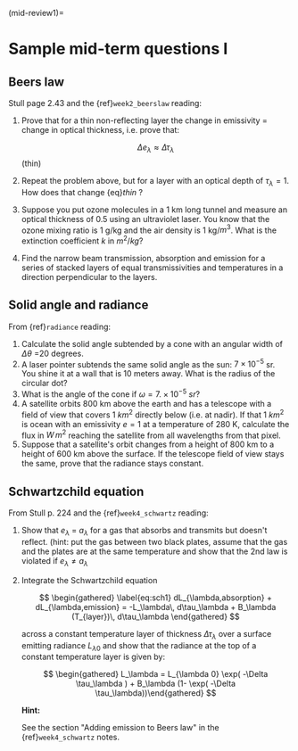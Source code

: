 (mid-review1)=
# Sample mid-term questions I

## Beers law

Stull page 2.43 and the {ref}`week2_beerslaw` reading:

1. Prove that for a thin non-reflecting layer the change in emissivity
   = change in optical thickness, i.e. prove that:

   $$
   \Delta e_\lambda \approx  \Delta \tau_\lambda
   $$ (thin)

2. Repeat the problem above, but for a layer with an optical depth of $\tau_\lambda=1$.
   How does that change {eq}$thin$ ?

3. Suppose you put ozone molecules in a 1 km long tunnel and measure an optical thickness of
   0.5 using an ultraviolet laser. You know that the ozone mixing ratio is 1 g/kg and the air
   density is 1 kg/$m^3$. What is the extinction coefficient $k$ in $m^2/kg$?

4. Find the narrow beam transmission, absorption and emission for a series of
   stacked layers of equal transmissivities and temperatures in a direction perpendicular to the layers.

## Solid angle and radiance

From {ref}`radiance` reading:

1. Calculate the solid angle subtended by a cone with an angular width of
   $\Delta \theta$ =20 degrees.
2. A laser pointer subtends the same solid angle as the sun: $7 \times 10^{-5}$ sr. You shine it at a wall that is 10 meters away. What is the radius of the circular dot?
3. What is the angle of the cone if $\omega = 7. \times 10^{-5}\ sr$?
4. A satellite orbits 800 km above the earth and has a telescope with a field of view
   that covers 1 $km^2$ directly below (i.e. at nadir). If that 1 $km^2$ is ocean with
   an emissivity $e=1$ at a temperature
   of 280 K, calculate the flux in $W\,m^2$ reaching the satellite from all wavelengths
   from that pixel.
5. Suppose that a satellite's orbit changes from a height of 800 km to a height of 600 km
   above the surface. If the telescope field of view stays the same, prove that
   the radiance stays constant.

## Schwartzchild equation

From Stull p. 224 and the {ref}`week4_schwartz` reading:

1. Show that $e_\lambda$ = $a_\lambda$ for a gas that absorbs and transmits but doesn't reflect.
   (hint: put the gas between two black plates, assume that the gas and the plates are at the
   same temperature and show that the 2nd law is violated if $e_\lambda \neq a_\lambda$

2. Integrate the Schwartzchild equation

   $$
   \begin{gathered}
       \label{eq:sch1}
        dL_{\lambda,absorption} + dL_{\lambda,emission}  = -L_\lambda\, d\tau_\lambda + B_\lambda (T_{layer})\, d\tau_\lambda
     \end{gathered}
   $$

   across a constant temperature layer of thickness $\Delta \tau_\lambda$ over a surface
   emitting radiance $L_{\lambda 0}$
   and show that the radiance at the top of a constant temperature layer is given by:

   $$
   \begin{gathered}
   L_\lambda = L_{\lambda 0} \exp( -\Delta \tau_\lambda  ) + B_\lambda (1- \exp( -\Delta \tau_\lambda))\end{gathered}
   $$

   **Hint:**

   See the section "Adding emission to Beers law" in the {ref}`week4_schwartz` notes.


